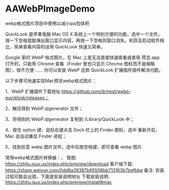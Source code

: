 # AAWebPImageDemo
webp格式图片项目中使用以减小ipa包体积

QuickLook 是苹果电脑 Mac OS X 系统上一个特别方便的功能，选中一个文件，按一下空格就能弹出窗口显示内容，再按一下空格则窗口消失。和双击启动软件相比，简单查看内容的话用 QuickLook 快速又简单。

Google 家的 WebP 格式图片，在 Mac 上是无法直接快速查看或者用 预览.app 打开的，只能用 Chrome 查看（Finder 里也只显示 Chrome 图标而不是缩略图），很不方便 …… 你可以安装 WebP 这款 QuickLook 扩展插件插件解决问题。

以下步骤可快速实现Mac预览webp格式图片：

1、WebP 扩展插件下载地址 https://github.com/dchest/webp-quicklook/releases；

2、解压得到 WebP.qlgenerator 文件；

3、将得到的 WebP.qlgenerator 复制到 /Library/QuickLook 中；

4、按住 option 键，鼠标右键点击 Dock 栏上的 Finder 图标，选中 重新开启，Mac 会自动重启 Finder 进程；

5、找到任意 webp 图片文件，选中后按空格键，即可查看 webp 图片


常用webp格式图片转换器：、
智图: https://zhitu.isux.us/index.php/preview/download
客户端下载: https://share.weiyun.com/0dd6a39387b65506bb713163b7befbbe
备注: 安装过程可能会出错，下面是安装说明地址
下载安装说明: https://zhitu.isux.us/index.php/preview/install#mac
